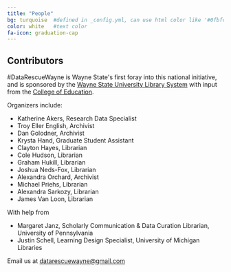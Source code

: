 ```yaml
---
title: "People"
bg: turquoise  #defined in _config.yml, can use html color like '#0fbfcf'
color: white   #text color
fa-icon: graduation-cap
---
```


## Contributors

#DataRescueWayne is Wayne State's first foray into this national initiative, and is sponsored by the [Wayne State University Library System](http://library.wayne.edu) with input from the [College of Education](http://coe.wayne.edu/).

Organizers include:

- Katherine Akers, Research Data Specialist
- Troy Eller English, Archivist
- Dan Golodner, Archivist
- Krysta Hand, Graduate Student Assistant
- Clayton Hayes, Librarian
- Cole Hudson, Librarian
- Graham Hukill, Librarian
- Joshua Neds-Fox, Librarian
- Alexandra Orchard, Archivist
- Michael Priehs, Librarian
- Alexandra Sarkozy, Librarian
- James Van Loon, Librarian

With help from

- Margaret Janz, Scholarly Communication & Data Curation Librarian, University of Pennsylvania
- Justin Schell, Learning Design Specialist, University of Michigan Libraries

Email us at [datarescuewayne@gmail.com](mailto:datarescuewayne@gmail.com)

